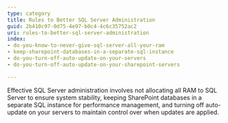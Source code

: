 ```yaml
---
type: category
title: Rules to Better SQL Server Administration
guid: 2b410c97-0d75-4e97-b0c4-4c6c35752ac2
uri: rules-to-better-sql-server-administration
index:
- do-you-know-to-never-give-sql-server-all-your-ram
- keep-sharepoint-databases-in-a-separate-sql-instance
- do-you-turn-off-auto-update-on-your-servers
- do-you-turn-off-auto-update-on-your-sharepoint-servers

---
```

 
Effective SQL Server administration involves not allocating all RAM to SQL Server to ensure system stability, keeping SharePoint databases in a separate SQL instance for performance management, and turning off auto-update on your servers to maintain control over when updates are applied.
